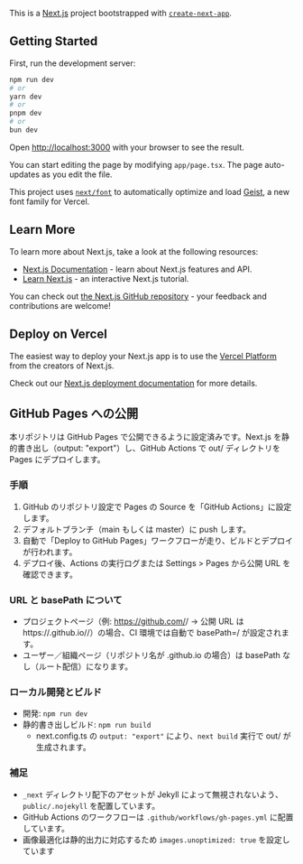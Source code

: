 This is a [Next.js](https://nextjs.org) project bootstrapped with [`create-next-app`](https://nextjs.org/docs/app/api-reference/cli/create-next-app).

## Getting Started

First, run the development server:

```bash
npm run dev
# or
yarn dev
# or
pnpm dev
# or
bun dev
```

Open [http://localhost:3000](http://localhost:3000) with your browser to see the result.

You can start editing the page by modifying `app/page.tsx`. The page auto-updates as you edit the file.

This project uses [`next/font`](https://nextjs.org/docs/app/building-your-application/optimizing/fonts) to automatically optimize and load [Geist](https://vercel.com/font), a new font family for Vercel.

## Learn More

To learn more about Next.js, take a look at the following resources:

- [Next.js Documentation](https://nextjs.org/docs) - learn about Next.js features and API.
- [Learn Next.js](https://nextjs.org/learn) - an interactive Next.js tutorial.

You can check out [the Next.js GitHub repository](https://github.com/vercel/next.js) - your feedback and contributions are welcome!

## Deploy on Vercel

The easiest way to deploy your Next.js app is to use the [Vercel Platform](https://vercel.com/new?utm_medium=default-template&filter=next.js&utm_source=create-next-app&utm_campaign=create-next-app-readme) from the creators of Next.js.

Check out our [Next.js deployment documentation](https://nextjs.org/docs/app/building-your-application/deploying) for more details.


## GitHub Pages への公開

本リポジトリは GitHub Pages で公開できるように設定済みです。Next.js を静的書き出し（output: "export"）し、GitHub Actions で out/ ディレクトリを Pages にデプロイします。

### 手順
1. GitHub のリポジトリ設定で Pages の Source を「GitHub Actions」に設定します。
2. デフォルトブランチ（main もしくは master）に push します。
3. 自動で「Deploy to GitHub Pages」ワークフローが走り、ビルドとデプロイが行われます。
4. デプロイ後、Actions の実行ログまたは Settings > Pages から公開 URL を確認できます。

### URL と basePath について
- プロジェクトページ（例: https://github.com/<user>/<repo> → 公開 URL は https://<user>.github.io/<repo>/）の場合、CI 環境では自動で basePath=/<repo> が設定されます。
- ユーザー／組織ページ（リポジトリ名が <user>.github.io の場合）は basePath なし（ルート配信）になります。

### ローカル開発とビルド
- 開発: `npm run dev`
- 静的書き出しビルド: `npm run build`
  - next.config.ts の `output: "export"` により、`next build` 実行で out/ が生成されます。

### 補足
- `_next` ディレクトリ配下のアセットが Jekyll によって無視されないよう、`public/.nojekyll` を配置しています。
- GitHub Actions のワークフローは `.github/workflows/gh-pages.yml` に配置しています。
- 画像最適化は静的出力に対応するため `images.unoptimized: true` を設定しています
